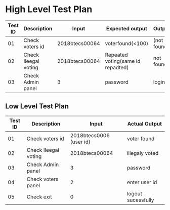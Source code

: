 # High Level Test Plan
| Test ID |	Description |	Input |	Expected output |	 Output |
| ------- | ----------- | ----- | --------------- | ------- |
| 01 |	Check voters id | 2018btecs00064 | voterfound(<100) |		(not found)
| 02 |	Check Ileegal voting |	2018btecs00064 | Repeated voting(same id repadted) |		not found
| 03| 	Check Admin panel |	3 | password |		login

## Low Level Test Plan
| Test ID |	Description |	Input |		Actual Output |
| ------- | ----------- | ----- | --------------- | 
| 01 |	Check voters id	| 2018btecs0006 (user id) |	 voter found |
| 02 | Check Ileegal voting   | 2018btecs00064 |	 illegaly voted |
| 03 |	Check Admin panel  | 3	 |	password | 
| 04 | Check voters panel  | 2 | enter user id	 |
| 05 | Check exit |	0  |	logout sucessfully  |
